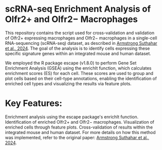 # scRNA-seq Enrichment Analysis of Olfr2+ and Olfr2− Macrophages
This repository contains the script used for cross-validation and validation of Olfr2+ expressing macrophages and Olfr2− macrophages in a single-cell RNA-sequencing (scRNA-seq) dataset, as described in [Armstrong Suthahar et al., 2024](https://doi.org/10.1093/cvr/cvae153). The goal of the analysis is to identify cells expressing these specific signature genes within an integrated mouse and human dataset.

We employed the R package escape (v1.8.0) to perform Gene Set Enrichment Analysis (GSEA) using the enrichIt function, which calculates enrichment scores (ES) for each cell. These scores are used to group and plot cells based on their cell-type annotations, enabling the identification of enriched cell types and visualizing the results via feature plots.

# Key Features:
Enrichment analysis using the escape package's enrichIt function.
Identification of enriched Olfr2+ and Olfr2− macrophages.
Visualization of enriched cells through feature plots.
Cross-validation of results within the integrated mouse and human dataset.
For more details on how this method was implemented, refer to the original paper: [Armstrong Suthahar et al., 2024](https://doi.org/10.1093/cvr/cvae153).
